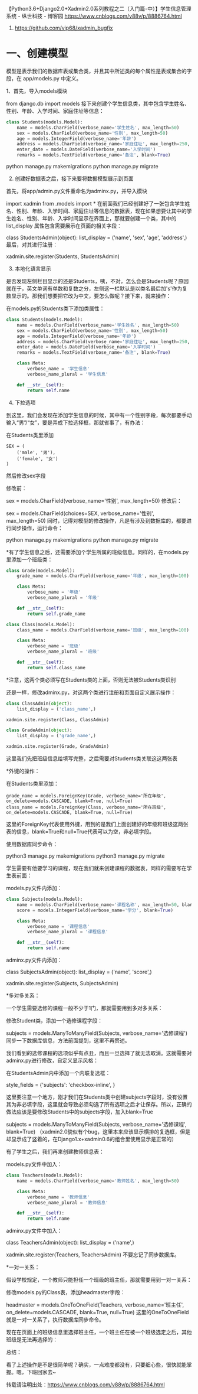 【Python3.6+Django2.0+Xadmin2.0系列教程之二（入门篇-中）】学生信息管理系统 - 纵世科技 - 博客园 https://www.cnblogs.com/v88v/p/8886764.html
1. https://github.com/vip68/xadmin_bugfix


# 一、创建模型

模型是表示我们的数据库表或集合类，并且其中所述类的每个属性是表或集合的字段，在 app/models.py 中定义。

1、首先，导入models模块


from django.db import models
接下来创建个学生信息类，其中包含学生姓名、性别、年龄、入学时间、家庭住址等信息：

```py
class Students(models.Model):
    name = models.CharField(verbose_name='学生姓名', max_length=50)
    sex = models.CharField(verbose_name='性别', max_length=50)
    age = models.IntegerField(verbose_name='年龄')
    address = models.CharField(verbose_name='家庭住址', max_length=250, blank=True)
    enter_date = models.DateField(verbose_name='入学时间')
    remarks = models.TextField(verbose_name='备注', blank=True)
```
python manage.py makemigrations
python manage.py migrate


2. 创建好数据表之后，接下来要将数据模型展示到页面

首先，将app/admin.py文件重命名为adminx.py，并导入模块

import xadmin
from .models import *
在前面我们已经创建好了一张包含学生姓名、性别、年龄、入学时间、家庭住址等信息的数据表，现在如果想要让其中的学生姓名、性别、年龄、入学时间显示在界面上，那就要创建一个类，其中的 list_display 属性包含需要展示在页面的相关字段：

class StudentsAdmin(object):
    list_display = ('name', 'sex', 'age', 'address',)
最后，对其进行注册：

xadmin.site.register(Students, StudentsAdmin)

3. 本地化语言显示

是否发现左侧栏目显示的还是Students，咦，不对，怎么会是Students呢？原因就在于，英文单词有单数和复数之分，左侧这一栏默认是以类名最后加's'作为复数显示的。那我们想要把它改为中文，要怎么做呢？接下来，就来操作：

在models.py的Students类下添加类属性：

```py
class Students(models.Model):
    name = models.CharField(verbose_name='学生姓名', max_length=50)
    sex = models.CharField(verbose_name='性别', max_length=50)
    age = models.IntegerField(verbose_name='年龄')
    address = models.CharField(verbose_name='家庭住址', max_length=250, blank=True)
    enter_date = models.DateField(verbose_name='入学时间')
    remarks = models.TextField(verbose_name='备注', blank=True)

    class Meta:
        verbose_name = '学生信息'
        verbose_name_plural = '学生信息'

    def __str__(self):
        return self.name
```

4. 下拉选项

到这里，我们会发现在添加学生信息的时候，其中有一个性别字段，每次都要手动输入“男”/“女”，要是弄成下拉选择框，那就省事了，有办法：

在Students类里添加

    SEX = (
        ('male', '男'),
        ('female', '女')
    )
然后修改sex字段

修改前：

sex = models.CharField(verbose_name='性别', max_length=50)
修改后：

sex = models.CharField(choices=SEX, verbose_name='性别', max_length=50)
同时，记得对模型的修改操作，凡是有涉及到数据库的，都要进行同步操作，运行命令：

python manage.py makemigrations
python manage.py migrate

*有了学生信息之后，还需要添加个学生所属的班级信息。同样的，在models.py里添加一个班级类：

```py
class Grade(models.Model):
    grade_name = models.CharField(verbose_name='年级', max_length=100)

    class Meta:
        verbose_name = '年级'
        verbose_name_plural = '年级'

    def __str__(self):
        return self.grade_name

class Class(models.Model):
    class_name = models.CharField(verbose_name='班级', max_length=100)

    class Meta:
        verbose_name = '班级'
        verbose_name_plural = '班级'

    def __str__(self):
        return self.class_name
```
*注意，这两个类必须写在Students类的上面，否则无法被Students类识别

还是一样，修改adminx.py，对这两个类进行注册和页面自定义展示操作：

```py
class ClassAdmin(object):
    list_display = ('class_name',)

xadmin.site.register(Class, ClassAdmin)

class GradeAdmin(object):
    list_display = ('grade_name',)

xadmin.site.register(Grade, GradeAdmin)
```

这里我们先把班级信息给填写完整，之后需要对Students类关联这这两张表


*外键的操作：

在Students类里添加：

    grade_name = models.ForeignKey(Grade, verbose_name='所在年级', on_delete=models.CASCADE, blank=True, null=True)
    class_name = models.ForeignKey(Class, verbose_name='所在班级', on_delete=models.CASCADE, blank=True, null=True)
这里的ForeignKey代表使用外键，用到的是我们上面创建好的年级和班级这两张表的信息，blank=True和null=True代表可以为空，非必填字段。

使用数据库同步命令：

python3 manage.py makemigrations
python3 manage.py migrate

学生需要有他要学习的课程，现在我们就来创建课程的数据表，同样的需要写在学生表前面：

models.py文件内添加：

```py
class Subjects(models.Model):
    name = models.CharField(verbose_name='课程名称', max_length=50, blank=True)
    score = models.IntegerField(verbose_name='学分', blank=True)

    class Meta:
        verbose_name = '课程信息'
        verbose_name_plural = '课程信息'

    def __str__(self):
        return self.name
```
adminx.py文件内添加：

class SubjectsAdmin(object):
    list_display = ('name', 'score',)

xadmin.site.register(Subjects, SubjectsAdmin)
 

*多对多关系：

一个学生需要选修的课程一般不少于1门，那就需要用到多对多关系：

修改Student类，添加一个选修课程字段：

subjects = models.ManyToManyField(Subjects, verbose_name='选修课程')
同步一下数据库信息，方法前面提到，这里不再赘述。

我们看到的选修课程的选项似乎有点丑，而且一旦选择了就无法取消。这就需要对adminx.py进行修改，自定义显示风格：

在StudentsAdmin内中添加一个内联复选框：

style_fields = {'subjects': 'checkbox-inline', }


这里要注意一个地方，刚才我们在Students类中创建subjects字段时，没有设置其为非必填字段，这里就会导致必须勾选了所有选项之后才让保存。所以，正确的做法应该是要修改Students中的subjects字段，加入blank=True

subjects = models.ManyToManyField(Subjects, verbose_name='选修课程', blank=True)
（xadmin2.0貌似有个bug，这里本来应该显示横排的复选框，但是却显示成了竖着的，在Django1.x+xadmin0.6的组合里使用显示是正常的）


有了学生之后，我们再来创建教师信息表：

models.py文件中加入：

```py
class Teachers(models.Model):
    name = models.CharField(verbose_name='教师姓名', max_length=50)

    class Meta:
        verbose_name = '教师信息'
        verbose_name_plural = '教师信息'

    def __str__(self):
        return self.name
```
adminx.py文件中加入：

class TeachersAdmin(object):
    list_display = ('name',)

xadmin.site.register(Teachers, TeachersAdmin)
不要忘记了同步数据库。

 

*一对一关系：

  假设学校规定，一个教师只能担任一个班级的班主任，那就需要用到一对一关系：

修改models.py的Class表，添加headmaster字段：

headmaster = models.OneToOneField(Teachers, verbose_name='班主任', on_delete=models.CASCADE, blank=True, null=True)
这里的OneToOneField就是一对一关系了，执行数据库同步命令。

现在在页面上的班级信息里选择班主任，一个班主任在被一个班级选定之后，其他班级是无法再选择的：

总结：

看了上述操作是不是很简单呢？确实，一点难度都没有，只要细心些，很快就能掌握。嗯，下班回家去~

 

 转载请注明出处：https://www.cnblogs.com/v88v/p/8886764.html